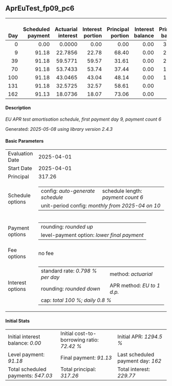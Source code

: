 <h2>AprEuTest_fp09_pc6</h2>
<table>
    <thead style="vertical-align: bottom;">
        <th style="text-align: right;">Day</th>
        <th style="text-align: right;">Scheduled payment</th>
        <th style="text-align: right;">Actuarial interest</th>
        <th style="text-align: right;">Interest portion</th>
        <th style="text-align: right;">Principal portion</th>
        <th style="text-align: right;">Interest balance</th>
        <th style="text-align: right;">Principal balance</th>
        <th style="text-align: right;">Total actuarial interest</th>
        <th style="text-align: right;">Total interest</th>
        <th style="text-align: right;">Total principal</th>
    </thead>
    <tr style="text-align: right;">
        <td class="ci00">0</td>
        <td class="ci01" style="white-space: nowrap;">0.00</td>
        <td class="ci02">0.0000</td>
        <td class="ci03">0.00</td>
        <td class="ci04">0.00</td>
        <td class="ci05">0.00</td>
        <td class="ci06">317.26</td>
        <td class="ci07">0.0000</td>
        <td class="ci08">0.00</td>
        <td class="ci09">0.00</td>
    </tr>
    <tr style="text-align: right;">
        <td class="ci00">9</td>
        <td class="ci01" style="white-space: nowrap;">91.18</td>
        <td class="ci02">22.7856</td>
        <td class="ci03">22.78</td>
        <td class="ci04">68.40</td>
        <td class="ci05">0.00</td>
        <td class="ci06">248.86</td>
        <td class="ci07">22.7856</td>
        <td class="ci08">22.78</td>
        <td class="ci09">68.40</td>
    </tr>
    <tr style="text-align: right;">
        <td class="ci00">39</td>
        <td class="ci01" style="white-space: nowrap;">91.18</td>
        <td class="ci02">59.5771</td>
        <td class="ci03">59.57</td>
        <td class="ci04">31.61</td>
        <td class="ci05">0.00</td>
        <td class="ci06">217.25</td>
        <td class="ci07">82.3627</td>
        <td class="ci08">82.35</td>
        <td class="ci09">100.01</td>
    </tr>
    <tr style="text-align: right;">
        <td class="ci00">70</td>
        <td class="ci01" style="white-space: nowrap;">91.18</td>
        <td class="ci02">53.7433</td>
        <td class="ci03">53.74</td>
        <td class="ci04">37.44</td>
        <td class="ci05">0.00</td>
        <td class="ci06">179.81</td>
        <td class="ci07">136.1060</td>
        <td class="ci08">136.09</td>
        <td class="ci09">137.45</td>
    </tr>
    <tr style="text-align: right;">
        <td class="ci00">100</td>
        <td class="ci01" style="white-space: nowrap;">91.18</td>
        <td class="ci02">43.0465</td>
        <td class="ci03">43.04</td>
        <td class="ci04">48.14</td>
        <td class="ci05">0.00</td>
        <td class="ci06">131.67</td>
        <td class="ci07">179.1525</td>
        <td class="ci08">179.13</td>
        <td class="ci09">185.59</td>
    </tr>
    <tr style="text-align: right;">
        <td class="ci00">131</td>
        <td class="ci01" style="white-space: nowrap;">91.18</td>
        <td class="ci02">32.5725</td>
        <td class="ci03">32.57</td>
        <td class="ci04">58.61</td>
        <td class="ci05">0.00</td>
        <td class="ci06">73.06</td>
        <td class="ci07">211.7250</td>
        <td class="ci08">211.70</td>
        <td class="ci09">244.20</td>
    </tr>
    <tr style="text-align: right;">
        <td class="ci00">162</td>
        <td class="ci01" style="white-space: nowrap;">91.13</td>
        <td class="ci02">18.0736</td>
        <td class="ci03">18.07</td>
        <td class="ci04">73.06</td>
        <td class="ci05">0.00</td>
        <td class="ci06">0.00</td>
        <td class="ci07">229.7986</td>
        <td class="ci08">229.77</td>
        <td class="ci09">317.26</td>
    </tr>
</table>
<h4>Description</h4>
<p><i>EU APR test amortisation schedule, first payment day 9, payment count 6</i></p>
<p>Generated: <i>2025-05-08 using library version 2.4.3</i></p>
<h4>Basic Parameters</h4>
<table>
    <tr>
        <td>Evaluation Date</td>
        <td>2025-04-01</td>
    </tr>
    <tr>
        <td>Start Date</td>
        <td>2025-04-01</td>
    </tr>
    <tr>
        <td>Principal</td>
        <td>317.26</td>
    </tr>
    <tr>
        <td>Schedule options</td>
        <td>
            <table>
                <tr>
                    <td>config: <i>auto-generate schedule</i></td>
                    <td>schedule length: <i><i>payment count</i> 6</i></td>
                </tr>
                <tr>
                    <td colspan="2" style="white-space: nowrap;">unit-period config: <i>monthly from 2025-04 on 10</i></td>
                </tr>
            </table>
        </td>
    </tr>
    <tr>
        <td>Payment options</td>
        <td>
            <table>
                <tr>
                    <td>rounding: <i>rounded up</i></td>
                </tr>
                <tr>
                    <td>level-payment option: <i>lower&nbsp;final&nbsp;payment</i></td>
                </tr>
            </table>
        </td>
    </tr>
    <tr>
        <td>Fee options</td>
        <td>no fee
        </td>
    </tr>
    <tr>
        <td>Interest options</td>
        <td>
            <table>
                <tr>
                    <td>standard rate: <i>0.798 % per day</i></td>
                    <td>method: <i>actuarial</i></td>
                </tr>
                <tr>
                    <td>rounding: <i>rounded down</i></td>
                    <td>APR method: <i>EU to 1 d.p.</i></td>
                </tr>
                <tr>
                    <td colspan="2">cap: <i>total 100 %; daily 0.8 %</td>
                </tr>
            </table>
        </td>
    </tr>
</table>
<h4>Initial Stats</h4>
<table>
    <tr>
        <td>Initial interest balance: <i>0.00</i></td>
        <td>Initial cost-to-borrowing ratio: <i>72.42 %</i></td>
        <td>Initial APR: <i>1294.5 %</i></td>
    </tr>
    <tr>
        <td>Level payment: <i>91.18</i></td>
        <td>Final payment: <i>91.13</i></td>
        <td>Last scheduled payment day: <i>162</i></td>
    </tr>
    <tr>
        <td>Total scheduled payments: <i>547.03</i></td>
        <td>Total principal: <i>317.26</i></td>
        <td>Total interest: <i>229.77</i></td>
    </tr>
</table>